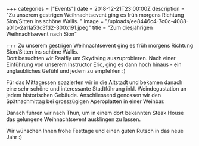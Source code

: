 +++
categories = ["Events"]
date = 2018-12-21T23:00:00Z
description = "Zu unserem gestrigen Weihnachtsevent ging es früh morgens Richtung Sion/Sitten ins schöne Wallis. "
image = "/uploads/ee8446c4-7c0c-4088-a01b-2a11a53c3fd2-300x191.jpeg"
title = "Zum diesjährigen Weihnachtsevent nach Sion"

+++
Zu unserem gestrigen Weihnachtsevent ging es früh morgens Richtung Sion/Sitten ins schöne Wallis.   
Dort besuchten wir Realfly um Skydiving auszuprobieren. Nach einer Einführung von unserem Instructor Eric, ging es dann hoch hinaus - ein unglaubliches Gefühl und jedem zu empfehlen :)  
  
Für das Mittagessen spazierten wir in die Altstadt und bekamen danach eine sehr schöne und interessante Stadtführung inkl. Weindegustation an jedem historischen Gebäude. Anschliessend genossen wir den Spätnachmittag bei grosszügigen Aperoplatten in einer Weinbar.

Danach fuhren wir nach Thun, um in einem dort bekannten Steak House das gelungene Weihnachtsevent ausklingen zu lassen.

Wir wünschen Ihnen frohe Festtage und einen guten Rutsch in das neue Jahr :)